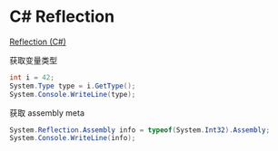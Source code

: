 # C# Reflection

[Reflection (C#)](https://docs.microsoft.com/en-us/dotnet/csharp/programming-guide/concepts/reflection)

获取变量类型

```cs
int i = 42;
System.Type type = i.GetType();
System.Console.WriteLine(type);
```

获取 assembly meta

```cs
System.Reflection.Assembly info = typeof(System.Int32).Assembly;
System.Console.WriteLine(info);
```

